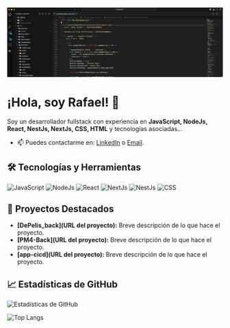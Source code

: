 ![Banner](https://github.com/rvh2776/rvh2776/blob/main/Banner.png)

# ¡Hola, soy Rafael! 👋

Soy un desarrollador fullstack con experiencia en **JavaScript, NodeJs, React, NestJs, NextJs, CSS, HTML** y tecnologías asociadas...

- 📫 Puedes contactarme en: [LinkedIn](https://www.linkedin.com/in/rafael-v-h-25a928165/) o [Email](rafael.vh@gmail.com).

## 🛠️ Tecnologías y Herramientas
![JavaScript](https://img.shields.io/badge/-JavaScript-F7DF1E?logo=javascript&logoColor=black&style=flat-square)
![NodeJs](https://img.shields.io/badge/-NodeJs-339933?logo=node.js&logoColor=white&style=flat-square)
![React](https://img.shields.io/badge/-React-61DAFB?logo=react&logoColor=black&style=flat-square)
![NextJs](https://img.shields.io/badge/-NextJs-000000?logo=next.js&logoColor=white&style=flat-square)
![NestJs](https://img.shields.io/badge/-NestJs-E0234E?logo=nestjs&logoColor=white&style=flat-square)
![CSS](https://img.shields.io/badge/-CSS-1572B6?logo=css3&logoColor=white&style=flat-square)


## 🚀 Proyectos Destacados
- **[DePelis_back](URL del proyecto):** Breve descripción de lo que hace el proyecto.
- **[PM4-Back](URL del proyecto):** Breve descripción de lo que hace el proyecto.
- **[app-cicd](URL del proyecto):** Breve descripción de lo que hace el proyecto.

## 📈 Estadísticas de GitHub

![Estadísticas de GitHub](https://github-readme-stats.vercel.app/api?username=rvh2776&show_icons=true&theme=dark)

![Top Langs](https://github-readme-stats.vercel.app/api/top-langs/?username=rvh2776&layout=compact&theme=dark)




